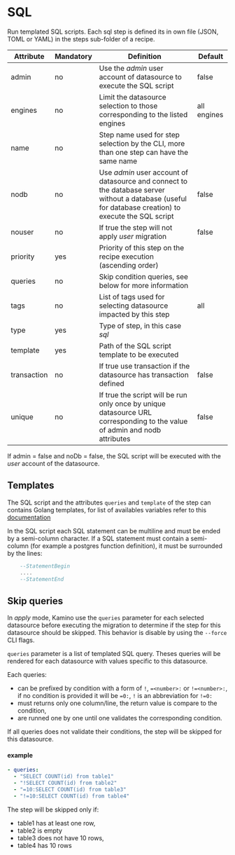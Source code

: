 # SQL

Run templated SQL scripts. Each sql step is defined its in own file (JSON, TOML or YAML) in the steps sub-folder of a recipe. 

Attribute     | Mandatory | Definition | Default
--------------|----------------|------------|-----
admin         | no  | Use the _admin_ user account of datasource to execute the SQL script | false
engines       | no  | Limit the datasource selection to those corresponding to the listed engines | all engines
name          | no  | Step name used for step selection by the CLI, more than one step can have the same name
nodb          | no  | Use _admin_ user account of datasource and connect to the database server without a database (useful for database creation) to execute the SQL script | false 
nouser        | no  | If true the step will not apply _user_ migration | false 
priority      | yes | Priority of this step on the recipe execution (ascending order)
queries       | no  | Skip condition queries, see below for more information
tags          | no  | List of tags used for selecting datasource impacted by this step | all
type          | yes | Type of step, in this case _sql_
template      | yes | Path of the SQL script template to be executed
transaction   | no  | If true use transaction if the datasource has transaction defined |false
unique        | no  | If true the script will be run only once by unique datasource URL corresponding to the value of admin and nodb attributes|false

If admin = false and noDb = false, the SQL script will be executed with the _user_ account of the datasource.

## Templates
The SQL script and the attributes `queries` and `template` of the step can contains Golang templates, for list of availables variables refer to this [documentation](/doc/template.md)

In the SQL script each SQL statement can be multiline and must be ended by a semi-column character. If a SQL statement must contain a semi-column (for example a postgres function definition), it must be surrounded by the lines:
```SQL
    --StatementBegin
    ....
    --StatementEnd
```

## Skip queries
In _apply_ mode, Kamino use the `queries` parameter for each selected datasource before executing the migration to determine if the step for this datasource should be skipped. This behavior is disable by using the `--force` CLI flags.

`queries` parameter is a list of templated SQL query. Theses queries will be rendered for each datasource with values specific to this datasource.

Each queries: 
  * can be prefixed by condition with a form of `!`, `=<number>:` or `!=<number>:`, if no condition is provided it will be `=0:`, `!` is an abbreviation for `!=0:`
  * must returns only one column/line, the return value is compare to the condition,
  * are runned one by one until one validates the corresponding condition.
  
If all queries does not validate their conditions, the step will be skipped for this datasource.

#### example 
```yaml
- queries:
  - "SELECT COUNT(id) from table1"
  - "!SELECT COUNT(id) from table2"
  - "=10:SELECT COUNT(id) from table3"
  - "!=10:SELECT COUNT(id) from table4"
```

The step will be skipped only if: 
  * table1 has at least one row,
  * table2 is empty
  * table3 does not have 10 rows,
  * table4 has 10 rows
